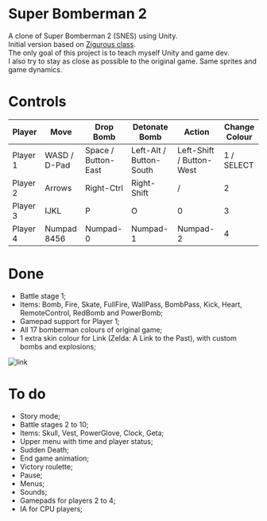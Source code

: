 # Super Bomberman 2
A clone of Super Bomberman 2 (SNES) using Unity.  
Initial version based on [Zigurous class](https://youtu.be/8agb6x5RpOI).  
The only goal of this project is to teach myself Unity and game dev.  
I also try to stay as close as possible to the original game. Same sprites and game dynamics.  

# Controls

| Player  | Move | Drop Bomb | Detonate Bomb |  Action | Change Colour |
| --- | --- | --- | --- | --- | --- |
| Player 1 | WASD / D-Pad | Space / Button-East | Left-Alt / Button-South | Left-Shift / Button-West | 1 / SELECT |
| Player 2 | Arrows | Right-Ctrl | Right-Shift | / | 2 |
| Player 3 | IJKL | P | O | 0 | 3 |
| Player 4 | Numpad 8456 | Numpad-0 | Numpad-1 | Numpad-2 | 4 |

# Done

* Battle stage 1;
* Items: Bomb, Fire, Skate, FullFire, WallPass, BombPass, Kick, Heart, RemoteControl, RedBomb and PowerBomb;
* Gamepad support for Player 1;
* All 17 bomberman colours of original game;
* 1 extra skin colour for Link (Zelda: A Link to the Past), with custom bombs and explosions;

![link](https://user-images.githubusercontent.com/14484616/234454931-e3be6b23-810d-43fd-890b-392a786ff10b.gif)

# To do

* Story mode;
* Battle stages 2 to 10;
* Items: Skull, Vest, PowerGlove, Clock, Geta;
* Upper menu with time and player status;
* Sudden Death;
* End game animation;
* Victory roulette;
* Pause;
* Menus;
* Sounds;
* Gamepads for players 2 to 4;
* IA for CPU players;
